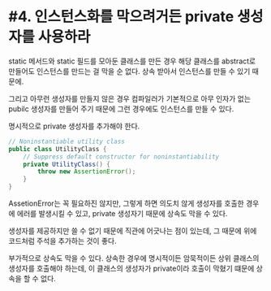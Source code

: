 # #4. 인스턴스화를 막으려거든 private 생성자를 사용하라

static 메서드와 static 필드를 모아둔 클래스를 만든 경우 해당 클래스를 abstract로 만들어도 인스턴스를 만드는 걸 막을 순 없다. 상속 받아서 인스턴스를 만들 수 있기 때문에.

그리고 아무런 생성자를 만들지 않은 경우 컴파일러가 기본적으로 아무 인자가 없는 pubilc 생성자를 만들어 주기 때문에 그런 경우에도 인스턴스를 만들 수 있다.

명시적으로 private 생성자를 추가해야 한다.

```java
// Noninstantiable utility class
public class UtilityClass {
    // Suppress default constructor for noninstantiability
    private UtilityClass() {
        throw new AssertionError();
    }
}
```

AssetionError는 꼭 필요하진 않지만, 그렇게 하면 의도치 않게 생성자를 호출한 경우에 에러를 발생시킬 수 있고, private 생성자기 때문에 상속도 막을 수 있다.

생성자를 제공하지만 쓸 수 없기 때문에 직관에 어긋나는 점이 있는데, 그 때문에 위에 코드처럼 주석을 추가하는 것이 좋다.

부가적으로 상속도 막을 수 있다. 상속한 경우에 명시적이든 암묵적이든 상위 클래스의 생성자를 호출해야 하는데, 이 클래스의 생성자가 private이라 호출이 막혔기 떄문에 상속을 할 수 없다.
